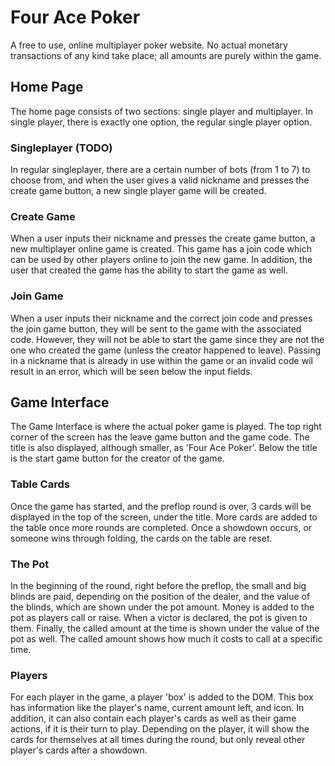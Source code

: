 # Four Ace Poker

A free to use, online multiplayer poker website. No actual monetary transactions of any kind take place; all amounts are purely within the game.

## Home Page

The home page consists of two sections: single player and multiplayer. In single player, there is exactly one option, the regular single player option. 

### Singleplayer (TODO)

In regular singleplayer, there are a certain number of bots (from 1 to 7) to choose from, and when the user gives a valid nickname and presses the create game button, a new single player game will be created. 

### Create Game

When a user inputs their nickname and presses the create game button, a new multiplayer online game is created. This game has a join code which can be used by other players online to join the new game. In addition, the user that created the game has the ability to start the game as well.

### Join Game

When a user inputs their nickname and the correct join code and presses the join game button, they will be sent to the game with the associated code. However, they will not be able to start the game since they are not the one who created the game (unless the creator happened to leave). Passing in a nickname that is already in use within the game or an invalid code wil result in an error, which will be seen below the input fields.

## Game Interface

The Game Interface is where the actual poker game is played. The top right corner of the screen has the leave game button and the game code. The title is also displayed, although smaller, as 'Four Ace Poker'. Below the title is the start game button for the creator of the game. 

### Table Cards

Once the game has started, and the preflop round is over, 3 cards will be displayed in the top of the screen, under the title. More cards are added to the table once more rounds are completed. Once a showdown occurs, or someone wins through folding, the cards on the table are reset.

### The Pot 

In the beginning of the round, right before the preflop, the small and big blinds are paid, depending on the position of the dealer, and the value of the blinds, which are shown under the pot amount. Money is added to the pot as players call or raise. When a victor is declared, the pot is given to them. Finally, the called amount at the time is shown under the value of the pot as well. The called amount shows how much it costs to call at a specific time.

### Players

For each player in the game, a player 'box' is added to the DOM. This box has information like the player's name, current amount left, and icon. In addition, it can also contain each player's cards as well as their game actions, if it is their turn to play. Depending on the player, it will show the cards for themselves at all times during the round, but only reveal other player's cards after a showdown.